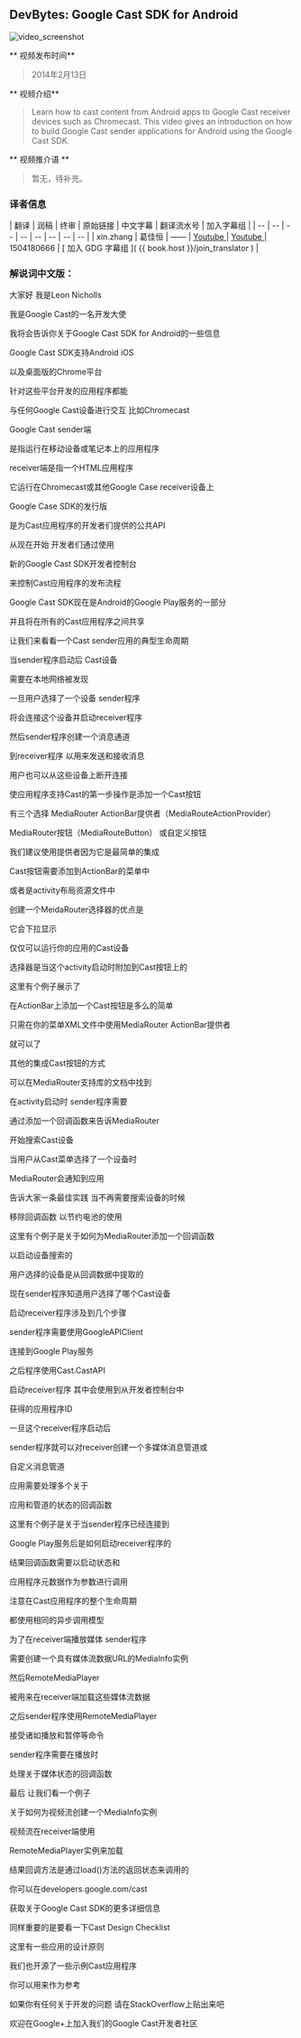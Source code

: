 
## DevBytes: Google Cast SDK for Android

![video_screenshot](images/qEeNwIoXkhM.jpg)

** 视频发布时间**
 
> 2014年2月13日

** 视频介绍**

> Learn how to cast content from Android apps to Google Cast receiver devices such as Chromecast. This video gives an introduction on how to build Google Cast sender applications for Android using the Google Cast SDK.

** 视频推介语 **

>  暂无，待补充。


### 译者信息

| 翻译 | 润稿 | 终审 | 原始链接 | 中文字幕 |  翻译流水号  |  加入字幕组  |
| -- | -- | -- | -- | -- |  -- | -- | -- |
| xin.zhang | 葛佳恒 | —— | [ Youtube ]( https://www.youtube.com/watch?v=qEeNwIoXkhM )  |  [ Youtube ]( https://www.youtube.com/watch?v=k-RMmgbgxXc ) | 1504180666 | [ 加入 GDG 字幕组 ]( {{ book.host }}/join_translator )  |



### 解说词中文版：

大家好  我是Leon Nicholls

我是Google Cast的一名开发大使

我将会告诉你关于Google Cast SDK for Android的一些信息

Google Cast SDK支持Android iOS

以及桌面版的Chrome平台

针对这些平台开发的应用程序都能

与任何Google Cast设备进行交互  比如Chromecast

Google Cast sender端

是指运行在移动设备或笔记本上的应用程序

receiver端是指一个HTML应用程序

它运行在Chromecast或其他Google Case receiver设备上

Google Case SDK的发行版

是为Cast应用程序的开发者们提供的公共API

从现在开始  开发者们通过使用

新的Google Cast SDK开发者控制台

来控制Cast应用程序的发布流程

Google Cast SDK现在是Android的Google Play服务的一部分

并且将在所有的Cast应用程序之间共享

让我们来看看一个Cast sender应用的典型生命周期

当sender程序启动后  Cast设备

需要在本地网络被发现

一旦用户选择了一个设备  sender程序

将会连接这个设备并启动receiver程序

然后sender程序创建一个消息通道

到receiver程序  以用来发送和接收消息

用户也可以从这些设备上断开连接

使应用程序支持Cast的第一步操作是添加一个Cast按钮

有三个选择  MediaRouter ActionBar提供者（MediaRouteActionProvider）

MediaRouter按钮（MediaRouteButton）  或自定义按钮

我们建议使用提供者因为它是最简单的集成

Cast按钮需要添加到ActionBar的菜单中

或者是activity布局资源文件中

创建一个MeidaRouter选择器的优点是

它会下拉显示

仅仅可以运行你的应用的Cast设备

选择器是当这个activity启动时附加到Cast按钮上的

这里有个例子展示了

在ActionBar上添加一个Cast按钮是多么的简单

只需在你的菜单XML文件中使用MediaRouter ActionBar提供者

就可以了

其他的集成Cast按钮的方式

可以在MediaRouter支持库的文档中找到

在activity启动时  sender程序需要

通过添加一个回调函数来告诉MediaRouter

开始搜索Cast设备

当用户从Cast菜单选择了一个设备时

MediaRouter会通知到应用

告诉大家一条最佳实践  当不再需要搜索设备的时候

移除回调函数  以节约电池的使用

这里有个例子是关于如何为MediaRouter添加一个回调函数

以启动设备搜索的

用户选择的设备是从回调数据中提取的

现在sender程序知道用户选择了哪个Cast设备

启动receiver程序涉及到几个步骤

sender程序需要使用GoogleAPIClient

连接到Google Play服务

之后程序使用Cast.CastAPI

启动receiver程序  其中会使用到从开发者控制台中

获得的应用程序ID

一旦这个receiver程序启动后

sender程序就可以对receiver创建一个多媒体消息管道或

自定义消息管道

应用需要处理多个关于

应用和管道的状态的回调函数

这里有个例子是关于当sender程序已经连接到

Google Play服务后是如何启动receiver程序的

结果回调函数需要以启动状态和

应用程序元数据作为参数进行调用

注意在Cast应用程序的整个生命周期

都使用相同的异步调用模型

为了在receiver端播放媒体  sender程序

需要创建一个具有媒体流数据URL的MediaInfo实例

然后RemoteMediaPlayer

被用来在receiver端加载这些媒体流数据

之后sender程序使用RemoteMediaPlayer

接受诸如播放和暂停等命令

sender程序需要在播放时

处理关于媒体状态的回调函数

最后  让我们看一个例子

关于如何为视频流创建一个MediaInfo实例

视频流在receiver端使用

RemoteMediaPlayer实例来加载

结果回调方法是通过load()方法的返回状态来调用的

你可以在developers.google.com/cast

获取关于Google Cast SDK的更多详细信息

同样重要的是要看一下Cast Design Checklist

这里有一些应用的设计原则

我们也开源了一些示例Cast应用程序

你可以用来作为参考

如果你有任何关于开发的问题  请在StackOverflow上贴出来吧

欢迎在Google+上加入我们的Google Cast开发者社区





